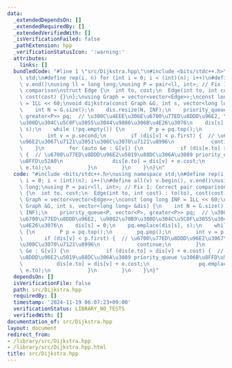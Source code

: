 ```yaml
---
data:
  _extendedDependsOn: []
  _extendedRequiredBy: []
  _extendedVerifiedWith: []
  _isVerificationFailed: false
  _pathExtension: hpp
  _verificationStatusIcon: ':warning:'
  attributes:
    links: []
  bundledCode: "#line 1 \"src/Dijkstra.hpp\"\n#include <bits/stdc++.h>\nusing namespace\
    \ std;\n#define rep(i, n) for (int i = 0; i < (int)(n); i++)\n#define all(v) v.begin(),\
    \ v.end()\nusing ll = long long;\nusing P = pair<ll, int>; // Fix 1: Correct pair\
    \ comparison\nstruct Edge {\n  int to, cost;\n  Edge(int to, int cost) : to(to),\
    \ cost(cost) {}\n};\nusing Graph = vector<vector<Edge>>;\nconst long long INF\
    \ = 1LL << 60;\nvoid dijkstra(const Graph &G, int s, vector<long long> &dis) {\n\
    \    int N = G.size();\n    dis.resize(N, INF);\n    priority_queue<P, vector<P>,\
    \ greater<P>> pq;  // \u300C\u4EEE\u306E\u6700\u77ED\u8DDD\u96E2, \u9802\u70B9\
    \u300D\u304C\u5C0F\u3055\u3044\u9806\u306B\u4E26\u3076\n    dis[s] = 0;\n    pq.emplace(dis[s],\
    \ s);\n    while (!pq.empty()) {\n        P p = pq.top();\n        pq.pop();\n\
    \        int v = p.second;\n        if (dis[v] < p.first) {  // \u6700\u77ED\u8DDD\
    \u96E2\u3067\u7121\u3051\u308C\u3070\u7121\u8996\n            continue;\n    \
    \    }\n        for (auto &e : G[v]) {\n            if (dis[e.to] > dis[v] + e.cost)\
    \ {  // \u6700\u77ED\u8DDD\u96E2\u5019\u88DC\u306A\u3089 priority_queue \u306B\
    \u8FFD\u52A0\n                dis[e.to] = dis[v] + e.cost;\n                pq.emplace(dis[e.to],\
    \ e.to);\n            }\n        }\n    }\n}\n"
  code: "#include <bits/stdc++.h>\nusing namespace std;\n#define rep(i, n) for (int\
    \ i = 0; i < (int)(n); i++)\n#define all(v) v.begin(), v.end()\nusing ll = long\
    \ long;\nusing P = pair<ll, int>; // Fix 1: Correct pair comparison\nstruct Edge\
    \ {\n  int to, cost;\n  Edge(int to, int cost) : to(to), cost(cost) {}\n};\nusing\
    \ Graph = vector<vector<Edge>>;\nconst long long INF = 1LL << 60;\nvoid dijkstra(const\
    \ Graph &G, int s, vector<long long> &dis) {\n    int N = G.size();\n    dis.resize(N,\
    \ INF);\n    priority_queue<P, vector<P>, greater<P>> pq;  // \u300C\u4EEE\u306E\
    \u6700\u77ED\u8DDD\u96E2, \u9802\u70B9\u300D\u304C\u5C0F\u3055\u3044\u9806\u306B\
    \u4E26\u3076\n    dis[s] = 0;\n    pq.emplace(dis[s], s);\n    while (!pq.empty())\
    \ {\n        P p = pq.top();\n        pq.pop();\n        int v = p.second;\n \
    \       if (dis[v] < p.first) {  // \u6700\u77ED\u8DDD\u96E2\u3067\u7121\u3051\
    \u308C\u3070\u7121\u8996\n            continue;\n        }\n        for (auto\
    \ &e : G[v]) {\n            if (dis[e.to] > dis[v] + e.cost) {  // \u6700\u77ED\
    \u8DDD\u96E2\u5019\u88DC\u306A\u3089 priority_queue \u306B\u8FFD\u52A0\n     \
    \           dis[e.to] = dis[v] + e.cost;\n                pq.emplace(dis[e.to],\
    \ e.to);\n            }\n        }\n    }\n}"
  dependsOn: []
  isVerificationFile: false
  path: src/Dijkstra.hpp
  requiredBy: []
  timestamp: '2024-11-19 06:07:23+09:00'
  verificationStatus: LIBRARY_NO_TESTS
  verifiedWith: []
documentation_of: src/Dijkstra.hpp
layout: document
redirect_from:
- /library/src/Dijkstra.hpp
- /library/src/Dijkstra.hpp.html
title: src/Dijkstra.hpp
---
```

